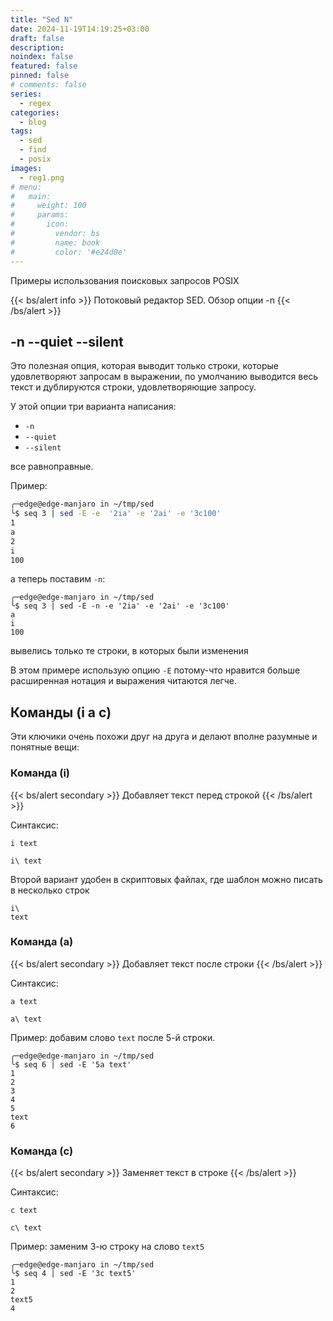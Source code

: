 ```yaml
---
title: "Sed N"
date: 2024-11-19T14:19:25+03:00
draft: false
description: 
noindex: false
featured: false
pinned: false
# comments: false
series:
  - regex
categories:
  - blog
tags:
  - sed
  - find
  - posix
images:
  - reg1.png
# menu:
#   main:
#     weight: 100
#     params:
#       icon:
#         vendor: bs
#         name: book
#         color: '#e24d0e'
---
```


Примеры использования поисковых запросов POSIX

<!--more-->
{{< bs/alert info >}}
Потоковый редактор SED. Обзор опции -n
{{< /bs/alert >}}


## -n \-\-quiet \-\-silent

Это полезная опция, которая выводит только строки, которые удовлетворяют запросам в выражении, по умолчанию выводится весь текст и дублируются строки, удовлетворяющие запросу.

У этой опции три варианта написания:
 - `-n` 
 - `--quiet` 
 - `--silent`
 
 все равноправные.
 
Пример: 
```sh
╭─edge@edge-manjaro in ~/tmp/sed 
╰$ seq 3 | sed -E -e  '2ia' -e '2ai' -e '3c100'  
1
a
2
i
100
```
а теперь поставим `-n`:
```shell
╭─edge@edge-manjaro in ~/tmp/sed 
╰$ seq 3 | sed -E -n -e '2ia' -e '2ai' -e '3c100' 
a
i
100
```
вывелись только те строки, в которых были изменения

В этом примере использую опцию `-E` потому-что нравится больше расширенная нотация и выражения читаются легче.

## Команды (i a c)

Эти ключики очень похожи друг на друга и делают вполне разумные и понятные вещи: 

### Команда (i)

{{< bs/alert secondary >}}
Добавляет текст перед строкой
{{< /bs/alert >}}

Синтаксис: 

`i text`

`i\ text`

Второй вариант удобен в скриптовых файлах, где шаблон можно писать в несколько строк

```shell
i\
text
```
### Команда (a)

{{< bs/alert secondary >}}
Добавляет текст после строки
{{< /bs/alert >}}

Синтаксис: 

`a text`

`a\ text`

Пример: добавим слово `text` после 5-й строки.

```shell
╭─edge@edge-manjaro in ~/tmp/sed 
╰$ seq 6 | sed -E '5a text'
1
2
3
4
5
text
6

```

### Команда (c)

{{< bs/alert secondary >}}
Заменяет текст в строке
{{< /bs/alert >}}

Синтаксис: 

`с text`

`с\ text`

Пример: заменим 3-ю строку на слово `text5`

```shell
╭─edge@edge-manjaro in ~/tmp/sed 
╰$ seq 4 | sed -E '3c text5' 
1
2
text5
4
```
